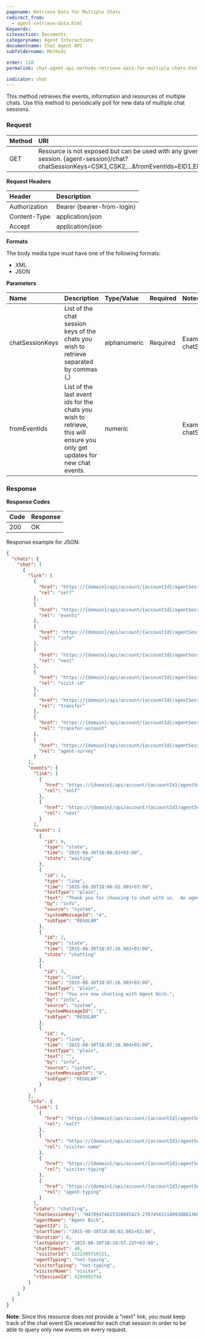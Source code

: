 ```yaml
---
pagename: Retrieve Data for Multiple Chats
redirect_from:
  - agent-retrieve-data.html
Keywords:
sitesection: Documents
categoryname: Agent Interactions
documentname: Chat Agent API
subfoldername: Methods

order: 110
permalink: chat-agent-api-methods-retrieve-data-for-multiple-chats.html

indicator: chat
---
```


This method retrieves the events, information and resources of multiple chats. Use this method to periodically poll for new data of multiple chat sessions.

### Request

| Method | URI |
| :--- | :--- |
| GET | Resource is not exposed but can be used with any given valid agent session. {agent-session}/chat?chatSessionKeys=CSK1,CSK2,...&fromEventIds=EID1,EID2,...&v=1&NC=true |

**Request Headers**

| Header | Description |
| :--- | :--- |
| Authorization| Bearer {bearer-from-login} |
| Content-Type | application/json |
| Accept | application/json |

**Formats**

The body media type must have one of the following formats:

- XML
- JSON

**Parameters**

| Name | Description | Type/Value | Required | Notes |
| :--- | :--- | :--- | :--- | :--- |
| chatSessionKeys | List of the chat session keys of the chats you wish to retrieve separated by commas (,) | alphanumeric | Required | Example: {agent-session}/chat?chatSessionKeys=CSK1,CSK2,...&v=1 |
| fromEventIds | List of the last event ids for the chats you wish to retrieve, this will ensure you only get updates for new chat events.  | numeric | | Example: {agent-session}/chat?chatSessionKeys=CSK1,CSK2,...&fromEventIds=EID1,EID2,...&v=1 |

### Response

**Response Codes**

| Code | Response |
| :--- | :--- |
| 200 | OK |

Response example for JSON:

```json
{
  "chats": {
    "chat": [
      {
        "link": [
          {
            "href": "https://{domain}/api/account/{accountId}/agentSession/{agentSessionId}/chat/{chatId}",
            "rel": "self"
          },
          {
            "href": "https://{domain}/api/account/{accountId}/agentSession/{agentSessionId}/chat/{chatId}/events",
            "rel": "events"
          },
          {
            "href": "https://{domain}/api/account/{accountId}/agentSession/{agentSessionId}/chat/{chatId}/info",
            "rel": "info"
          },
          {
            "href": "https://{domain}/api/account/{accountId}/agentSession/{agentSessionId}/chat/{chatId}?from=214",
            "rel": "next"
          },
          {
            "href": "https://{domain}/api/account/{accountId}/agentSession/{agentSessionId}/visits/visit/{visitId}",
            "rel": "visit-id"
          },
          {
            "href": "https://{domain}/api/account/{accountId}/agentSession/{agentSessionId}/chat/{chatId}/transfer",
            "rel": "transfer"
          },
          {
            "href": "https://{domain}/api/account/{accountId}/agentSession/{agentSessionId}/chat/{chatId}/transferAccount",
            "rel": "transfer-account"
          },
          {
            "href": "https://{domain}/api/account/{accountId}/agentSession/{agentSessionId}/chat/{chatId}/survey",
            "rel": "agent-survey"
          }
        ],
        "events": {
          "link": [
            {
              "href": "https://{domain}/api/account/{accountId}/agentSession/{agentSessionId}/chat/{chatId}/events",
              "rel": "self"
            },
            {
              "href": "https://{domain}/api/account/{accountId}/agentSession/{agentSessionId}/chat/{chatId}/events?from=214",
              "rel": "next"
            }
          ],
          "event": [
            {
              "id": 0,
              "type": "state",
              "time": "2015-08-30T18:06:02+03:00",
              "state": "waiting"
            },
            {
              "id": 1,
              "type": "line",
              "time": "2015-08-30T18:06:02.001+03:00",
              "textType": "plain",
              "text": "Thank you for choosing to chat with us.  An agent will be with you shortly.",
              "by": "info",
              "source": "system",
              "systemMessageId": "4",
              "subType": "REGULAR"
            },
            {
              "id": 2,
              "type": "state",
              "time": "2015-08-30T18:07:26.902+03:00",
              "state": "chatting"
            },
            {
              "id": 3,
              "type": "line",
              "time": "2015-08-30T18:07:26.903+03:00",
              "textType": "plain",
              "text": "You are now chatting with Agent Nick.",
              "by": "info",
              "source": "system",
              "systemMessageId": "3",
              "subType": "REGULAR"
            },
            {
              "id": 4,
              "type": "line",
              "time": "2015-08-30T18:07:26.904+03:00",
              "textType": "plain",
              "text": "",
              "by": "info",
              "source": "system",
              "systemMessageId": "4",
              "subType": "REGULAR"
            }
          ]
        },
        "info": {
          "link": [
            {
              "href": "https://{domain}/api/account/{accountId}/agentSession/{agentSessionId}/chat/{chatId}/info",
              "rel": "self"
            },
            {
              "href": "https://{domain}/api/account/{accountId}/agentSession/{agentSessionId}/chat/{chatId}/info/visitorName",
              "rel": "visitor-name"
            },
            {
              "href": "https://{domain}/api/account/{accountId}/agentSession/{agentSessionId}/chat/{chatId}/info/visitorTyping",
              "rel": "visitor-typing"
            },
            {
              "href": "https://{domain}/api/account/{accountId}/agentSession/{agentSessionId}/chat/{chatId}/info/agentTyping",
              "rel": "agent-typing"
            }
          ],
          "state": "chatting",
          "chatSessionKey": "H4709474615328845423-2767456311409308813K8414056",
          "agentName": "Agent Nick",
          "agentId": 2,
          "startTime": "2015-08-30T18:06:02.001+03:00",
          "duration": 0,
          "lastUpdate": "2015-08-30T18:10:57.237+03:00",
          "chatTimeout": 40,
           "visitorId": 1222309710121,
          "agentTyping": "not-typing",
          "visitorTyping": "not-typing",
          "visitorName": "visitor",
          "rtSessionId": 4294992744
        }
      }
    ]
  }
}
```

**Note**: Since this resource does not provide a "next" link, you must keep track of the chat event IDs received for each chat session in order to be able to query only new events on every request.
